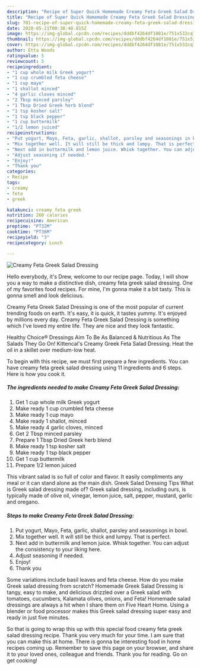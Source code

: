 ```yaml
---
description: "Recipe of Super Quick Homemade Creamy Feta Greek Salad Dressing"
title: "Recipe of Super Quick Homemade Creamy Feta Greek Salad Dressing"
slug: 701-recipe-of-super-quick-homemade-creamy-feta-greek-salad-dressing
date: 2020-05-21T00:30:48.815Z
image: https://img-global.cpcdn.com/recipes/dddbf4264df1081e/751x532cq70/creamy-feta-greek-salad-dressing-recipe-main-photo.jpg
thumbnail: https://img-global.cpcdn.com/recipes/dddbf4264df1081e/751x532cq70/creamy-feta-greek-salad-dressing-recipe-main-photo.jpg
cover: https://img-global.cpcdn.com/recipes/dddbf4264df1081e/751x532cq70/creamy-feta-greek-salad-dressing-recipe-main-photo.jpg
author: Etta Woods
ratingvalue: 5
reviewcount: 5
recipeingredient:
- "1 cup whole milk Greek yogurt"
- "1 cup crumbled feta cheese"
- "1 cup mayo"
- "1 shallot minced"
- "4 garlic cloves minced"
- "2 Tbsp minced parsley"
- "1 Tbsp Dried Greek herb blend"
- "1 tsp kosher salt"
- "1 tsp black pepper"
- "1 cup buttermilk"
- "1/2 lemon juiced"
recipeinstructions:
- "Put yogurt, Mayo, Feta, garlic, shallot, parsley and seasonings in bowl."
- "Mix together well. It will still be thick and lumpy. That is perfect."
- "Next add in buttermilk and lemon juice. Whisk together. You can adjust the consistency to your liking here."
- "Adjust seasoning if needed."
- "Enjoy!"
- "Thank you"
categories:
- Recipe
tags:
- creamy
- feta
- greek

katakunci: creamy feta greek 
nutrition: 260 calories
recipecuisine: American
preptime: "PT32M"
cooktime: "PT36M"
recipeyield: "3"
recipecategory: Lunch

---
```



![Creamy Feta Greek Salad Dressing](https://img-global.cpcdn.com/recipes/dddbf4264df1081e/751x532cq70/creamy-feta-greek-salad-dressing-recipe-main-photo.jpg)

Hello everybody, it's Drew, welcome to our recipe page. Today, I will show you a way to make a distinctive dish, creamy feta greek salad dressing. One of my favorites food recipes. For mine, I'm gonna make it a bit tasty. This is gonna smell and look delicious.

Creamy Feta Greek Salad Dressing is one of the most popular of current trending foods on earth. It's easy, it is quick, it tastes yummy. It's enjoyed by millions every day. Creamy Feta Greek Salad Dressing is something which I've loved my entire life. They are nice and they look fantastic.

Healthy Choice® Dressings Aim To Be As Balanced &amp; Nutritious As The Salads They Go On! Kittencal&#39;s Creamy Greek Feta Salad Dressing. Heat the oil in a skillet over medium-low heat.


To begin with this recipe, we must first prepare a few ingredients. You can have creamy feta greek salad dressing using 11 ingredients and 6 steps. Here is how you cook it.

<!--inarticleads1-->

##### The ingredients needed to make Creamy Feta Greek Salad Dressing:

1. Get 1 cup whole milk Greek yogurt
1. Make ready 1 cup crumbled feta cheese
1. Make ready 1 cup mayo
1. Make ready 1 shallot, minced
1. Make ready 4 garlic cloves, minced
1. Get 2 Tbsp minced parsley
1. Prepare 1 Tbsp Dried Greek herb blend
1. Make ready 1 tsp kosher salt
1. Make ready 1 tsp black pepper
1. Get 1 cup buttermilk
1. Prepare 1/2 lemon juiced


This vibrant salad is so full of color and flavor. It easily compliments any meal or it can stand alone as the main dish. Greek Salad Dressing Tips What is Greek salad dressing made of? Greek salad dressing, including ours, is typically made of olive oil, vinegar, lemon juice, salt, pepper, mustard, garlic and oregano. 

<!--inarticleads2-->

##### Steps to make Creamy Feta Greek Salad Dressing:

1. Put yogurt, Mayo, Feta, garlic, shallot, parsley and seasonings in bowl.
1. Mix together well. It will still be thick and lumpy. That is perfect.
1. Next add in buttermilk and lemon juice. Whisk together. You can adjust the consistency to your liking here.
1. Adjust seasoning if needed.
1. Enjoy!
1. Thank you


Some variations include basil leaves and feta cheese. How do you make Greek salad dressing from scratch? Homemade Greek Salad Dressing is tangy, easy to make, and delicious drizzled over a Greek salad with tomatoes, cucumbers, Kalamata olives, onions, and Feta! Homemade salad dressings are always a hit when I share them on Five Heart Home. Using a blender or food processor makes this Greek salad dressing super easy and ready in just five minutes. 

So that is going to wrap this up with this special food creamy feta greek salad dressing recipe. Thank you very much for your time. I am sure that you can make this at home. There is gonna be interesting food in home recipes coming up. Remember to save this page on your browser, and share it to your loved ones, colleague and friends. Thank you for reading. Go on get cooking!
